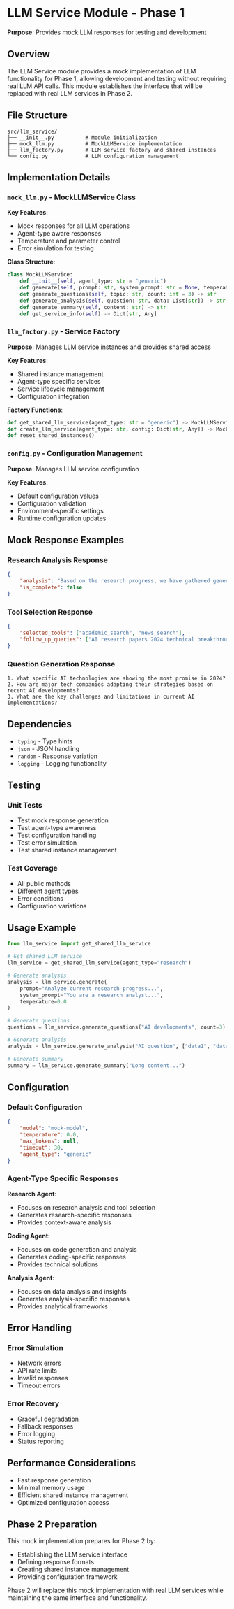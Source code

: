 # LLM Service Module - Phase 1

**Purpose**: Provides mock LLM responses for testing and development

## Overview

The LLM Service module provides a mock implementation of LLM functionality for Phase 1, allowing development and testing without requiring real LLM API calls. This module establishes the interface that will be replaced with real LLM services in Phase 2.

## File Structure

```
src/llm_service/
├── __init__.py          # Module initialization
├── mock_llm.py          # MockLLMService implementation
├── llm_factory.py       # LLM service factory and shared instances
└── config.py            # LLM configuration management
```

## Implementation Details

### `mock_llm.py` - MockLLMService Class

**Key Features**:
- Mock responses for all LLM operations
- Agent-type aware responses
- Temperature and parameter control
- Error simulation for testing

**Class Structure**:
```python
class MockLLMService:
    def __init__(self, agent_type: str = "generic")
    def generate(self, prompt: str, system_prompt: str = None, temperature: float = 0.0) -> str
    def generate_questions(self, topic: str, count: int = 3) -> str
    def generate_analysis(self, question: str, data: List[str]) -> str
    def generate_summary(self, content: str) -> str
    def get_service_info(self) -> Dict[str, Any]
```

### `llm_factory.py` - Service Factory

**Purpose**: Manages LLM service instances and provides shared access

**Key Features**:
- Shared instance management
- Agent-type specific services
- Service lifecycle management
- Configuration integration

**Factory Functions**:
```python
def get_shared_llm_service(agent_type: str = "generic") -> MockLLMService
def create_llm_service(agent_type: str, config: Dict[str, Any]) -> MockLLMService
def reset_shared_instances()
```

### `config.py` - Configuration Management

**Purpose**: Manages LLM service configuration

**Key Features**:
- Default configuration values
- Configuration validation
- Environment-specific settings
- Runtime configuration updates

## Mock Response Examples

### Research Analysis Response
```json
{
    "analysis": "Based on the research progress, we have gathered general information about AI developments. Missing: technical details, research papers, industry perspectives. Next steps: use academic_search for technical papers, news_search for industry updates.",
    "is_complete": false
}
```

### Tool Selection Response
```json
{
    "selected_tools": ["academic_search", "news_search"],
    "follow_up_queries": ["AI research papers 2024 technical breakthroughs", "AI industry analysis expert opinions"]
}
```

### Question Generation Response
```
1. What specific AI technologies are showing the most promise in 2024?
2. How are major tech companies adapting their strategies based on recent AI developments?
3. What are the key challenges and limitations in current AI implementations?
```

## Dependencies

- `typing` - Type hints
- `json` - JSON handling
- `random` - Response variation
- `logging` - Logging functionality

## Testing

### Unit Tests
- Test mock response generation
- Test agent-type awareness
- Test configuration handling
- Test error simulation
- Test shared instance management

### Test Coverage
- All public methods
- Different agent types
- Error conditions
- Configuration variations

## Usage Example

```python
from llm_service import get_shared_llm_service

# Get shared LLM service
llm_service = get_shared_llm_service(agent_type="research")

# Generate analysis
analysis = llm_service.generate(
    prompt="Analyze current research progress...",
    system_prompt="You are a research analyst...",
    temperature=0.0
)

# Generate questions
questions = llm_service.generate_questions("AI developments", count=3)

# Generate analysis
analysis = llm_service.generate_analysis("AI question", ["data1", "data2"])

# Generate summary
summary = llm_service.generate_summary("Long content...")
```

## Configuration

### Default Configuration
```json
{
    "model": "mock-model",
    "temperature": 0.0,
    "max_tokens": null,
    "timeout": 30,
    "agent_type": "generic"
}
```

### Agent-Type Specific Responses

**Research Agent**:
- Focuses on research analysis and tool selection
- Generates research-specific responses
- Provides context-aware analysis

**Coding Agent**:
- Focuses on code generation and analysis
- Generates coding-specific responses
- Provides technical solutions

**Analysis Agent**:
- Focuses on data analysis and insights
- Generates analysis-specific responses
- Provides analytical frameworks

## Error Handling

### Error Simulation
- Network errors
- API rate limits
- Invalid responses
- Timeout errors

### Error Recovery
- Graceful degradation
- Fallback responses
- Error logging
- Status reporting

## Performance Considerations

- Fast response generation
- Minimal memory usage
- Efficient shared instance management
- Optimized configuration access

## Phase 2 Preparation

This mock implementation prepares for Phase 2 by:
- Establishing the LLM service interface
- Defining response formats
- Creating shared instance management
- Providing configuration framework

Phase 2 will replace this mock implementation with real LLM services while maintaining the same interface and functionality.
